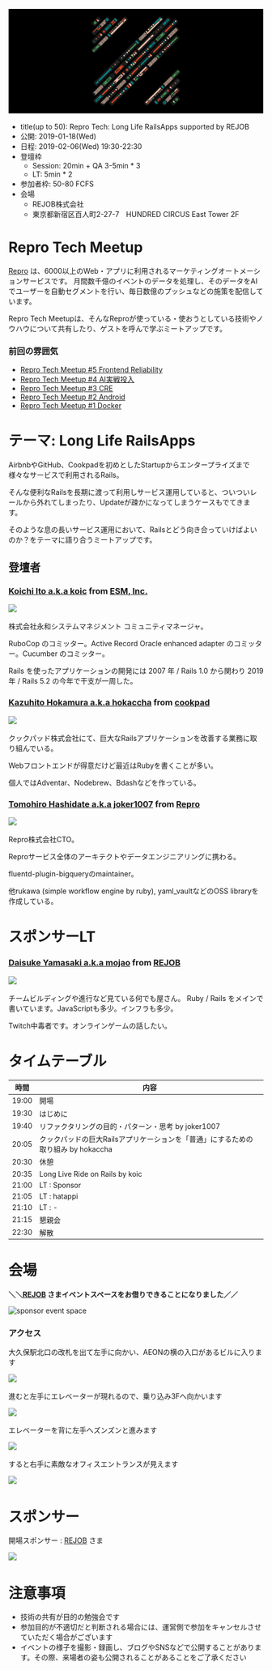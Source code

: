 ![](/meetups/6/banner.png)

- title(up to 50): Repro Tech: Long Life RailsApps supported by REJOB
- 公開: 2019-01-18(Wed)
- 日程: 2019-02-06(Wed) 19:30-22:30
- 登壇枠
  - Session: 20min + QA 3-5min * 3
  - LT: 5min * 2
- 参加者枠: 50-80 FCFS
- 会場
  - REJOB株式会社
  - 東京都新宿区百人町2-27-7　HUNDRED CIRCUS East Tower 2F

# Repro Tech Meetup

[Repro](https://repro.io) は、6000以上のWeb・アプリに利用されるマーケティングオートメーションサービスです。
月間数千億のイベントのデータを処理し、そのデータをAIでユーザーを自動セグメントを行い、毎日数億のプッシュなどの施策を配信しています。

Repro Tech Meetupは、そんなReproが使っている・使おうとしている技術やノウハウについて共有したり、ゲストを呼んで学ぶミートアップです。

### 前回の雰囲気

- [Repro Tech Meetup #5 Frontend Reliability](https://togetter.com/li/1295307)
- [Repro Tech Meetup #4 AI実戦投入](https://togetter.com/li/1285717)
- [Repro Tech Meetup #3 CRE](https://togetter.com/li/1272696)
- [Repro Tech Meetup #2 Android](https://togetter.com/li/1261085)
- [Repro Tech Meetup #1 Docker](https://togetter.com/li/1251270)

# テーマ: Long Life RailsApps

AirbnbやGitHub、Cookpadを初めとしたStartupからエンタープライズまで様々なサービスで利用されるRails。

そんな便利なRailsを長期に渡って利用しサービス運用していると、ついついレールから外れてしまったり、Updateが疎かになってしまうケースもでてきます。

そのような息の長いサービス運用において、Railsとどう向き合っていけばよいのか？をテーマに語り合うミートアップです。


## 登壇者

### [Koichi Ito a.k.a koic](https://twitter.com/koic) from [ESM, Inc.](https://agile.esm.co.jp)

![](https://pbs.twimg.com/profile_images/674206748895371265/FH1O0n_l_200x200.png)

株式会社永和システムマネジメント コミュニティマネージャ。

RuboCop のコミッター。Active Record Oracle enhanced adapter のコミッター。Cucumber のコミッター。

Rails を使ったアプリケーションの開発には 2007 年 / Rails 1.0 から関わり 2019 年 / Rails 5.2 の今年で干支が一周した。

### [Kazuhito Hokamura a.k.a hokaccha](https://twitter.com/hokaccha) from [cookpad](https://www.cookpadteam.com/)

![](https://pbs.twimg.com/profile_images/3620394181/848a36e68e94b4b466dfb9a9a63861f6_200x200.jpeg)

クックパッド株式会社にて、巨大なRailsアプリケーションを改善する業務に取り組んでいる。

Webフロントエンドが得意だけど最近はRubyを書くことが多い。

個人ではAdventar、Nodebrew、Bdashなどを作っている。

### [Tomohiro Hashidate a.k.a joker1007](https://twitter.com/joker1007) from [Repro](https://repro.io)

![](https://pbs.twimg.com/profile_images/342683730/__________200x200.jpg)

Repro株式会社CTO。

Reproサービス全体のアーキテクトやデータエンジニアリングに携わる。

fluentd-plugin-bigqueryのmaintainer。

他rukawa (simple workflow engine by ruby), yaml_vaultなどのOSS libraryを作成している。

# スポンサーLT

### [Daisuke Yamasaki a.k.a mojao](https://github.com/mojao) from [REJOB](https://rejob.co.jp/)

![](https://avatars3.githubusercontent.com/u/2309666?s=200&v=4)

チームビルディングや進行など見ている何でも屋さん。
Ruby / Rails をメインで書いています。JavaScriptも多少。インフラも多少。

Twitch中毒者です。オンラインゲームの話したい。

# タイムテーブル

時間  | 内容
---   | ---
19:00 | 開場
19:30 | はじめに
19:40 | リファクタリングの目的・パターン・思考 by joker1007
20:05 | クックパッドの巨大Railsアプリケーションを「普通」にするための取り組み by hokaccha
20:30 | 休憩
20:35 | Long Live Ride on Rails by koic
21:00 | LT : Sponsor
21:05 | LT : hatappi
21:10 | LT : -
21:15 | 懇親会
22:30 | 解散

# 会場

**＼＼[REJOB](https://rejob.co.jp/) さまイベントスペースをお借りできることになりました／／**

![sponsor event space](https://github.com/reproio/repro-tech-meetup/blob/master/meetups/6/event.jpg?raw=true)

### アクセス

大久保駅北口の改札を出て左手に向かい、AEONの横の入口があるビルに入ります

![](https://github.com/reproio/repro-tech-meetup/blob/master/meetups/6/route-1.jpg?raw=true)

進むと左手にエレベーターが現れるので、乗り込み3Fへ向かいます

![](https://github.com/reproio/repro-tech-meetup/blob/master/meetups/6/route-2.jpg?raw=true)

エレベーターを背に左手へズンズンと進みます

![](https://github.com/reproio/repro-tech-meetup/blob/master/meetups/6/route-3.jpg?raw=true)

すると右手に素敵なオフィスエントランスが見えます

![](https://github.com/reproio/repro-tech-meetup/blob/master/meetups/6/route-4.jpg?raw=true)

# スポンサー

開場スポンサー : [REJOB](https://rejob.co.jp/) さま

![](https://github.com/reproio/repro-tech-meetup/blob/master/meetups/6/logo-rejob-small.png?raw=true)

# 注意事項

- 技術の共有が目的の勉強会です
- 参加目的が不適切だと判断される場合には、運営側で参加をキャンセルさせていただく場合がございます
- イベントの様子を撮影・録画し、ブログやSNSなどで公開することがあります。その際、来場者の姿も公開されることがあることをご了承ください
